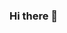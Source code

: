 ### Hi there 👋

<!--
**shreyash-jais-02/shreyash-jais-02** is a ✨ _special_ ✨ repository because its `README.md` (this file) appears on your GitHub profile.

Here are some ideas to get you started:

- 🔭 I’m currently working on challenges by Geeks for geeks local
- 🌱 I’m currently learning How to code
- 👯 I’m looking to collaborate on learning 
- 🤔 I’m looking for help with API
- 💬 Ask me about my day
- 📫 How to reach me: shreyash.jaiswal2020@outlook.com
- 😄 Pronouns: joke
- ⚡ Fun fact: I love watching anime
-->
